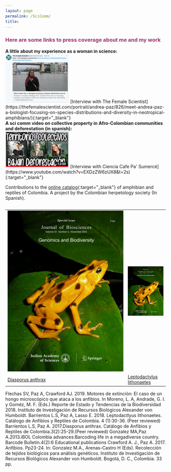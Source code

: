 ```yaml
---
layout: page
permalink: /SciComm/
title:  
---
```


<h3><span style="color: #993366;">Here are some links to press coverage about me and my work</span></h3>
<div>
 <strong>A little about my experience as a woman in science:</strong>
 </div>
 <img src="/images/Screen Shot 2020-04-06 at 12.13.39 PM.png" width="200">  
[Interview with The Female Scientist](https://thefemalescientist.com/portrait/andrea-paz/826/meet-andrea-paz-a-biologist-focusing-on-species-distributions-and-diversity-in-neotropical-amphibians/){:target="_blank"}

<div>
<strong>A sci comm video  on collective property in Afro-Colombian communities and deforestation (in spanish):</strong>
</div>
<img src="/images/CienciaCafe.jpg" width="200">     
[Interview with Ciencia Cafe Pa' Sumercé](https://www.youtube.com/watch?v=EXDzZW6zUX8&t=2s){:target="_blank"}

Contributions to the [online catalog](http://www.acherpetologia.org/catalogo-de-anfibios-y-reptiles-de-colombia){:target="_blank"} of amphibian and reptiles of Colombia. A project by the Colombian herpetology society (In Spanish).

<table align="left">
  <tr><td style="width:75%;height:85%;vertical-align: middle;"><img src="/images/Jbio_cover.jpg" alt="cover"/></td><td style="width:75%;height:85%;vertical-align: middle;"><img src="/images/Jbio_cover.jpg" alt="cover"/></td></tr>
 <tr><td> <a href="http://www.acherpetologia.org/wp-content/uploads/2017/06/CARC_Volumen3_Numero2.pdf" target="_blank">Diasporus anthrax</a></td><td> <a href="http://www.acherpetologia.org/wp-content/uploads/2018/05/VOL_4_NUM_1.pdf" target="_blank">Leptodactylus lithonaetes</a> </td></tr>
</table>



Flechas SV, Paz A, Crawford AJ. 2019. Motores de extinción: El caso de un hongo microscópico que ataca a los anfibios. In Moreno, L. A, Andrade, G. I. y Goméz, M. F. (Eds.) Reporte de Estado y Tendencias de la Biodiversidad 2018. Instituto de Investigación de Recursos Biológicos Alexander von Humboldt. 
Barrientos L.S, Paz A, Lasso E. 2018. Leptodactlyus lithonaetes. Catálogo de Anfibios y Reptiles de Colombia. 4 (1):30-36. (Peer reviewed)
Barrientos L.S, Paz A. 2017.Diasporus anthrax. Catálogo de Anfibios y Reptiles de Colombia.3(2):25-29.(Peer reviewed)
Gonzalez MA,Paz A.2013.iBOL Colombia advances:Barcoding life in a megadiverse country. Barcode Bulletin.4(2):6
Educational publications
Crawford A. J., Paz A. 2017. Anfibios. Pp23-24. In: Gonzalez M.A., Arenas-Castro H (Eds). Recolección de tejidos biológicos para análisis genéticos. Instituto de Investigación de Recursos Biológicos Alexander von Humboldt. Bogotá, D. C., Colombia. 33 pp.

